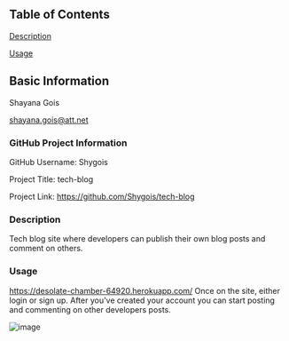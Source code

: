 ## Table of Contents 
[Description](#description)

[Usage](#usage)


## Basic Information
Shayana Gois

shayana.gois@att.net
  

### GitHub Project Information
GitHub Username: Shygois
  
Project Title: tech-blog
  
Project Link: https://github.com/Shygois/tech-blog


<a name="description"></a>
### Description
Tech blog site where developers can publish their own blog posts and comment on others.


<a name="usage"></a>
### Usage
https://desolate-chamber-64920.herokuapp.com/
Once on the site, either login or sign up. After you've created your account you can start posting and commenting on other developers posts.

![image](https://user-images.githubusercontent.com/77821135/120579536-8c5c1b00-c3dc-11eb-993b-16607486afd7.png)


